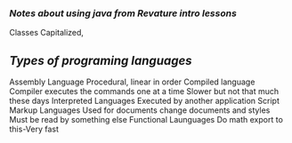 ### _Notes about using java from Revature intro lessons_

Classes Capitalized, 


## _Types of programing languages_
Assembly Language 
 Procedural, linear in order
Compiled language
 Compiler executes the commands one at a time
 Slower but not that much these days
Interpreted Languages
 Executed by another application
 Script 
Markup Languages
 Used for documents
 change documents and styles
 Must be read by something else
Functional Launguages
 Do math
 export to this-Very fast
